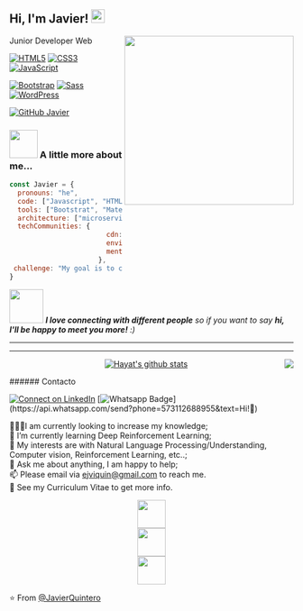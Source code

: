 <h2> Hi, I'm Javier! <img src="https://github.com/TheDudeThatCode/TheDudeThatCode/blob/master/Assets/Earth.gif" width="24px"></h2>
<img align='right' src="https://i.pinimg.com/originals/e4/26/70/e426702edf874b181aced1e2fa5c6cde.gif" width='300'>Junior Developer Web
</em></p>


[![HTML5](https://img.shields.io/badge/-HTML5-%23E44D27?style=flat-square&logo=html5&logoColor=ffffff&link=https://github.com/JavierQuintero)](https://github.com/JavierQuintero)
[![CSS3](https://img.shields.io/badge/-CSS3-%231572B6?style=flat-square&logo=css3&link=https://github.com/JavierQuintero)](https://github.com/JavierQuintero)
[![JavaScript](https://img.shields.io/badge/-JavaScript-black?style=flat-square&logo=javascript&link=https://github.com/JavierQuintero)](https://github.com/JavierQuintero)

[![Bootstrap](https://img.shields.io/badge/-Bootstrap-563D7C?style=flat&logo=bootstrap&link=https://github.com/JavierQuintero)](https://github.com/JavierQuintero) 
[![Sass](https://img.shields.io/badge/-Sass-%23CC6699?style=flat-square&logo=sass&logoColor=ffffff&link=https://github.com/JavierQuintero)](https://github.com/JavierQuintero)
[![WordPress](https://img.shields.io/badge/-WordPress-blue?style=flat&logo=wordpress&link=https://github.com/JavierQuintero)](https://github.com/JavierQuintero) 

[![GitHub Javier](https://img.shields.io/github/followers/JavierQuintero?label=follow&style=social)](https://github.com/JavierQuintero)

### <img src="https://media.giphy.com/media/mGcNjsfWAjY5AEZNw6/giphy.gif" width="50"> A little more about me...  

```javascript
const Javier = {
  pronouns: "he",
  code: ["Javascript", "HTML", "CSS"],
  tools: ["Bootstrat", "Materialize", "Foundation Zurb"],
  architecture: ["microservices", "event-driven", "design system pattern"],
  techCommunities: {
                        cdn: "npm",
                        environment: "node",
                        mentor: "Empiricism"
                      },
 challenge: "My goal is to change jobsand always improve... "
}
```

<img src="https://media.giphy.com/media/LnQjpWaON8nhr21vNW/giphy.gif" width="60"> <em><b>I love connecting with different people</b> so if you want to say <b>hi, I'll be happy to meet you more!</b> :)</em>

---
<hr/>

<div align="center">


[![Hayat's github stats](https://github-readme-stats.vercel.app/api?username=JavierQuintero&theme=tokyonight&show_icons=true)](https://github.com/JavierQuintero/github-readme-stats)
<a href="https://github.com/JavierQuintero">
  <img align="right" src="https://github-readme-stats.vercel.app/api/top-langs/?username=JavierQuintero&theme=radical" />
</a>
</div>
###### Contacto

[![Connect on LinkedIn](https://img.shields.io/badge/--linkedin?label=LinkedIn&logo=LinkedIn&style=social)](https://www.linkedin.com/in/javier-quintero-216399181)
[![Whatsapp Badge](https://img.shields.io/badge/-Whatsapp-4CA143?style=flat-square&labelColor=4CA143&logo=whatsapp&logoColor=white&link=https://api.whatsapp.com/send?phone=573112688955&text=Olá!)](https://api.whatsapp.com/send?phone=573112688955&text=Hi!🖖)

👨🏽‍💻I am currently looking to increase my knowledge;</br>
🌱 I’m currently learning Deep Reinforcement Learning;</br>
🤔 My interests are with Natural Language Processing/Understanding, Computer vision, Reinforcement Learning, etc..;</br>
💬 Ask me about anything, I am happy to help;</br>
📫 Please email via ejviquin@gmail.com to reach me.</br>
📝 See my Curriculum Vitae to get more info.</br>
<div style="display:grid; justify-content:space-around; width:100%;">  
  <code><a href="https://www.javascript.com/" target="_blank"><img height="50" src="https://www.vectorlogo.zone/logos/javascript/javascript-ar21.svg"></a></code>
  <code><a href="https://git-scm.com//" target="_blank"><img height="50" src="https://www.vectorlogo.zone/logos/git-scm/git-scm-ar21.svg"></a></code>
  <code><a href="https://cloud.google.com/" target="_blank"><img height="50" src="https://www.vectorlogo.zone/logos/google_cloud/google_cloud-ar21.svg"></a></code>
</div>


⭐️ From [@JavierQuintero](https://github.com/JavierQuintero)
